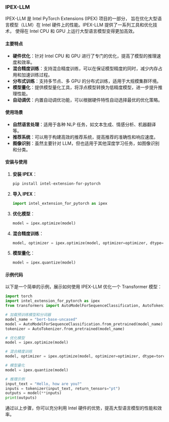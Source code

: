 ### IPEX-LLM

IPEX-LLM 是 Intel PyTorch Extensions (IPEX) 项目的一部分，
旨在优化大型语言模型（LLM）在 Intel 硬件上的性能。IPEX-LLM 提供了一系列工具和优化技术，
使得在 Intel CPU 和 GPU 上运行大型语言模型变得更加高效。

#### 主要特点

- **硬件优化**：针对 Intel CPU 和 GPU 进行了专门的优化，提高了模型的推理速度和效率。
- **混合精度训练**：支持混合精度训练，可以在保证模型精度的同时，减少内存占用和加速训练过程。
- **分布式训练**：支持多节点、多 GPU 的分布式训练，适用于大规模集群环境。
- **模型量化**：提供模型量化工具，将浮点模型转换为低精度模型，进一步提升推理性能。
- **自动调优**：内置自动调优功能，可以根据硬件特性自动选择最优的优化策略。

#### 使用场景

- **自然语言处理**：适用于各种 NLP 任务，如文本生成、情感分析、机器翻译等。
- **推荐系统**：可以用于构建高效的推荐系统，提高推荐的准确性和响应速度。
- **图像识别**：虽然主要针对 LLM，但也适用于其他深度学习任务，如图像识别和分类。

#### 安装与使用

1. **安装 IPEX**：
   ```bash
   pip install intel-extension-for-pytorch
   ```


2. **导入 IPEX**：
   ```python
   import intel_extension_for_pytorch as ipex
   ```


3. **优化模型**：
   ```python
   model = ipex.optimize(model)
   ```


4. **混合精度训练**：
   ```python
   model, optimizer = ipex.optimize(model, optimizer=optimizer, dtype=torch.bfloat16)
   ```


5. **模型量化**：
   ```python
   model = ipex.quantize(model)
   ```


#### 示例代码

以下是一个简单的示例，展示如何使用 IPEX-LLM 优化一个 Transformer 模型：

```python
import torch
import intel_extension_for_pytorch as ipex
from transformers import AutoModelForSequenceClassification, AutoTokenizer

# 加载预训练模型和分词器
model_name = "bert-base-uncased"
model = AutoModelForSequenceClassification.from_pretrained(model_name)
tokenizer = AutoTokenizer.from_pretrained(model_name)

# 优化模型
model = ipex.optimize(model)

# 混合精度训练
model, optimizer = ipex.optimize(model, optimizer=optimizer, dtype=torch.bfloat16)

# 模型量化
model = ipex.quantize(model)

# 推理示例
input_text = "Hello, how are you?"
inputs = tokenizer(input_text, return_tensors="pt")
outputs = model(**inputs)
print(outputs)
```


通过以上步骤，你可以充分利用 Intel 硬件的优势，提高大型语言模型的性能和效率。